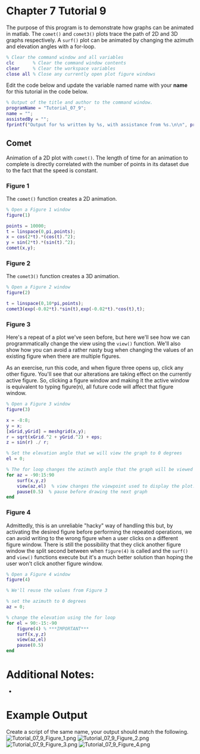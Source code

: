 # Chapter 7 Tutorial 9
The purpose of this program is to demonstrate how graphs can be animated in matlab. The `comet()` and `comet3()` plots trace the path of 2D and 3D graphs respectively. A `surf()` plot can be animated by changing the azimuth and elevation angles with a for-loop.
```Matlab
% Clear the command window and all variables
clc       % Clear the command window contents
clear     % Clear the workspace variables
close all % Close any currently open plot figure windows
```
Edit the code below and update the variable named name with your **name** for this tutorial in the code below.
```Matlab
% Output of the title and author to the command window.
programName = "Tutorial_07_9";
name = "";
assistedBy = "";
fprintf("Output for %s written by %s, with assistance from %s.\n\n", programName, name, assistedBy)
```
## Comet
Animation of a 2D plot with `comet()`. The length of time for an animation to complete is directly correlated with the number of points in its dataset due to the fact that the speed is constant.
### Figure 1
The `comet()` function creates a 2D animation.
```Matlab
% Open a Figure 1 window
figure(1)

points = 10000;
t = linspace(0,pi,points);
x = cos(2*t).*(cos(t).^2);
y = sin(2*t).*(sin(t).^2);
comet(x,y);
```
### Figure 2 
The `comet3()` function creates a 3D animation.
```Matlab
% Open a Figure 2 window
figure(2)

t = linspace(0,10*pi,points);
comet3(exp(-0.02*t).*sin(t),exp(-0.02*t).*cos(t),t);
```
### Figure 3
Here's a repeat of a plot we've seen before, but here we'll see how we can programmatically change the view using the `view()` function. We'll also show how you can avoid a rather nasty bug when changing the values of an existing figure when there are multiple figures.

As an exercise, run this code, and when figure three opens up, click any other figure. You'll see that our alterations are taking effect on the currently active figure. So, clicking a figure window and making it the active window is equivalent to typing figure(n), all future code will affect that figure window.
```Matlab
% Open a Figure 3 window
figure(3)

x = -8:8;
y = x;
[xGrid,yGrid] = meshgrid(x,y);
r = sqrt(xGrid.^2 + yGrid.^2) + eps;
z = sin(r) ./ r;

% Set the elevation angle that we will view the graph to 0 degrees 
el = 0;

% The for loop changes the azimuth angle that the graph will be viewed from
for az = -90:15:90
    surf(x,y,z)
    view(az,el)  % view changes the viewpoint used to display the plot.
    pause(0.5)  % pause before drawing the next graph
end
```
### Figure 4
Admittedly, this is an unreliable "hacky" way of handling this but, by activating the desired figure before performing the repeated operations, we can avoid writing to the wrong figure when a user clicks on a different figure window. There is still the possibility that they click another figure window the split second between when `figure(4)` is called and the `surf()` and `view()` functions execute but it's a much better solution than hoping the user won't click another figure window.
```Matlab
% Open a Figure 4 window
figure(4)

% We'll reuse the values from Figure 3

% set the azimuth to 0 degrees
az = 0;

% change the elevation using the for loop
for el = 90:-15:-90
    figure(4) % ***IMPORTANT***
    surf(x,y,z)
    view(az,el)
    pause(0.5)
end
```
# Additional Notes:
* 
# Example Output
Create a script of the same name, your output should match the following.
![Tutorial_07_9_Figure_1.png](images/Tutorial_07_9_Figure_1.png)
![Tutorial_07_9_Figure_2.png](images/Tutorial_07_9_Figure_2.png)
![Tutorial_07_9_Figure_3.png](images/Tutorial_07_9_Figure_3.png)
![Tutorial_07_9_Figure_4.png](images/Tutorial_07_9_Figure_4.png)